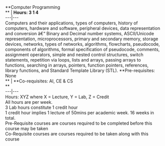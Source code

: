 **Computer Programming  
** | **Hours: 3 1 4**  
---|---  
Computers and their applications, types of computers, history of computers, hardware and software, peripheral devices, data representation and conversion â€“ Binary and Decimal number systems, ASCII/Unicode representation, microprocessors, primary and secondary memory, storage devices, networks, types of networks, algorithms, flowcharts, pseudocode, components of algorithms, formal specification of pseudocode, comments, assignment operators, simple and nested control structures, switch statements, repetition via loops, lists and arrays, passing arrays to functions, searching in arrays, pointers, function pointers, references, library functions, and Standard Template Library (STL). 
**Pre-requisites: None  
** | **Co-requisites: AI, CE & CS  
**  
---|---  
Hours: XYZ where X = Lecture, Y = Lab, Z = Credit  
All hours are per week.  
3 Lab hours constitute 1 credit hour  
1 credit hour implies 1 lecture of 50mins per academic week. 16 weeks in total.  
Pre-Requisite courses are courses required to be completed before this course may be taken  
Co-Requisite courses are courses required to be taken along with this course
